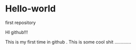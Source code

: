 # Hello-world
first repository


HI github!!!


This is my first  time in github . This is some cool shit .............
